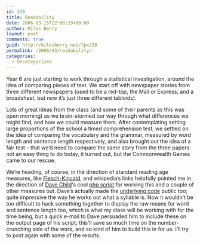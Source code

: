 ```yaml
---
id: 238
title: Readability
date: 2006-03-15T22:08:29+00:00
author: Miles Berry
layout: post 
comments: true
guid: http://milesberry.net/?p=238
permalink: /2006/03/readability/
categories:
  - Uncategorized
---
```

Year 6 are just starting to work through a statistical investigation, around the idea of comparing pieces of text. We start off with newspaper stories from three different newspapers (used to be a red-top, the Mail or Express, and a broadsheet, but now it&#8217;s just three different tabloids).<!--more-->

Lots of great ideas from the class (and some of their parents as this was open morning) as we brain-stormed our way through what differences we might find, and how we could measure them. After contemplating setting large proportions of the school a timed comprehension test, we settled on the idea of comparing the vocabulary and the grammar, measured by word length and sentence length respectively, and also brought out the idea of a fair test &#8211; that we&#8217;d need to compare the same story from the three papers: not an easy thing to do today, it turned out, but the Commonwealth Games came to our rescue.

We&#8217;re heading, of course, in the direction of standard reading age measures, like [Flesch-Kincaid](http://en.wikipedia.org/wiki/Flesch-Kincaid_Readability_Test), and wikipedia&#8217;s links helpfully pointed me in the direction of [Dave Child](http://www.ilovejackdaniels.com/)&#8216;s cool [php script](http://www.ilovejackdaniels.com/resources/readability-score/) for working this and a couple of other measures out. Dave&#8217;s actually made the [underlying code](http://www.ilovejackdaniels.com/php/flesch-kincaid-function/) public too; quite impressive the way he works out what a syllable is. Now it wouldn&#8217;t be too difficult to hack something together to display the raw means for word and sentence length too, which is what my class will be working with for the time being, but a quick e-mail to Dave persuaded him to include these on the output page of his script; this&#8217;ll save so much time on the number-crunching side of the work, and so kind of him to build this in for us. I&#8217;ll try to post again with some of the results.